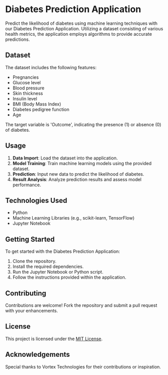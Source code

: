 # Diabetes Prediction Application

Predict the likelihood of diabetes using machine learning techniques with our Diabetes Prediction Application. Utilizing a dataset consisting of various health metrics, the application employs algorithms to provide accurate predictions.

## Dataset

The dataset includes the following features:

- Pregnancies
- Glucose level
- Blood pressure
- Skin thickness
- Insulin level
- BMI (Body Mass Index)
- Diabetes pedigree function
- Age

The target variable is 'Outcome', indicating the presence (1) or absence (0) of diabetes.

## Usage

1. **Data Import**: Load the dataset into the application.
2. **Model Training**: Train machine learning models using the provided dataset.
3. **Prediction**: Input new data to predict the likelihood of diabetes.
4. **Result Analysis**: Analyze prediction results and assess model performance.

## Technologies Used

- Python
- Machine Learning Libraries (e.g., scikit-learn, TensorFlow)
- Jupyter Notebook

## Getting Started

To get started with the Diabetes Prediction Application:

1. Clone the repository.
2. Install the required dependencies.
3. Run the Jupyter Notebook or Python script.
4. Follow the instructions provided within the application.

## Contributing

Contributions are welcome! Fork the repository and submit a pull request with your enhancements.

## License

This project is licensed under the [MIT License](LICENSE).

## Acknowledgements

Special thanks to Vortex Technologies for their contributions or inspiration.
